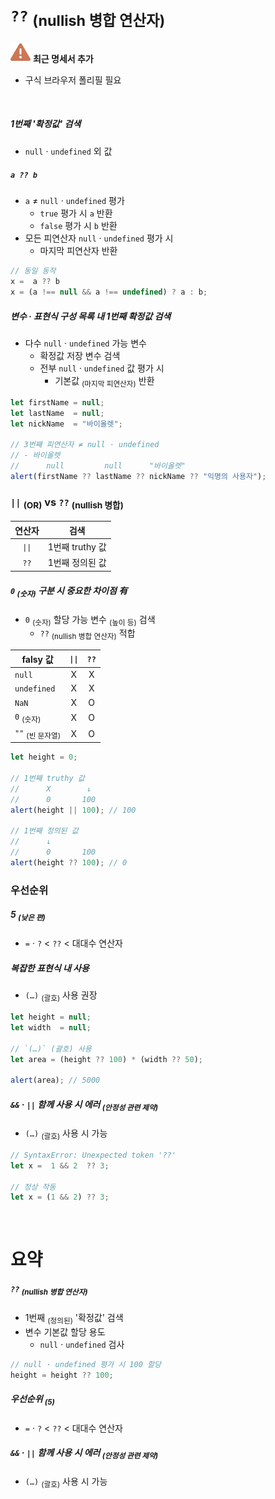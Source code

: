 `??` <sub>(nullish 병합 연산자)</sub>
====

<img src="../../images/commons/icons/triangle-exclamation-solid.svg" /> **최근 명세서 추가**

- 구식 브라우저 폴리필 필요

<br />

##### 1번째 '확정값' 검색
- `null` · `undefined` 외 값

##### `a ?? b`
- `a` ≠ `null` · `undefined` 평가
  - `true` 평가 시 `a` 반환
  - `false` 평가 시 `b` 반환
- 모든 피연산자 `null` · `undefined` 평가 시
  - 마지막 피연산자 반환
```javascript
// 동일 동작
x =  a ?? b
x = (a !== null && a !== undefined) ? a : b;
```

##### 변수 · 표현식 구성 목록 내 1번째 확정값 검색
- 다수 `null` · `undefined` 가능 변수
  - 확정값 저장 변수 검색
  - 전부 `null` · `undefined` 값 평가 시
    - 기본값 <sub>(마지막 피연산자)</sub> 반환
```javascript
let firstName = null;
let lastName  = null;
let nickName  = "바이올렛";

// 3번째 피연산자 ≠ null · undefined
// - 바이올렛
//      null         null      "바이올렛"
alert(firstName ?? lastName ?? nickName ?? "익명의 사용자");
```

### `||` <sub>(OR)</sub> vs `??` <sub>(nullish 병합)</sub>

|연산자|검색|
|:---:|---|
|`\|\|`|1번째 truthy 값|
|`??`</sub>|1번째 정의된 값|

##### `0` <sub>(숫자)</sub> 구분 시 중요한 차이점 有
- `0` <sub>(숫자)</sub> 할당 가능 변수 <sub>(높이 등)</sub> 검색
  - `??` <sub>(nullish 병합 연산자)</sub> 적합

|falsy 값|`\|\|`|`??`|
|---|:---:|:---:|
|`null`|X|X|
|`undefined`|X|X|
|`NaN`|X|O|
|`0` <sub>(숫자)</sub>|X|O|
|`""` <sub>(빈 문자열)</sub>|X|O|

```javascript
let height = 0;

// 1번째 truthy 값
//      X        ↓
//      0       100
alert(height || 100); // 100

// 1번째 정의된 값
//      ↓
//      0       100
alert(height ?? 100); // 0
```

### 우선순위

##### 5 <sub>(낮은 편)</sub>
- `=` · `?` \< `??` \< 대대수 연산자

##### 복잡한 표현식 내 사용
- `(…)` <sub>(괄호)</sub> 사용 권장
```javascript
let height = null;
let width  = null;

// `(…)` (괄호) 사용
let area = (height ?? 100) * (width ?? 50);

alert(area); // 5000
```

##### `&&` · `||` 함께 사용 시 에러 <sub>(안정성 관련 제약)</sub>
- `(…)` <sub>(괄호)</sub> 사용 시 가능
```javascript
// SyntaxError: Unexpected token '??'
let x =  1 && 2  ?? 3;

// 정상 작동
let x = (1 && 2) ?? 3;
```

<br />

요약
====

##### `??` <sub>(nullish 병합 연산자)</sub>
- 1번째 <sub>(정의된)</sub> '확정값' 검색
- 변수 기본값 할당 용도
  - `null` · `undefined` 검사
```javascript
// null · undefined 평가 시 100 할당
height = height ?? 100;
```

##### 우선순위 <sub>(5)</sub>
- `=` · `?` \< `??` \< 대대수 연산자

##### `&&` · `||` 함께 사용 시 에러 <sub>(안정성 관련 제약)</sub>
- `(…)` <sub>(괄호)</sub> 사용 시 가능

